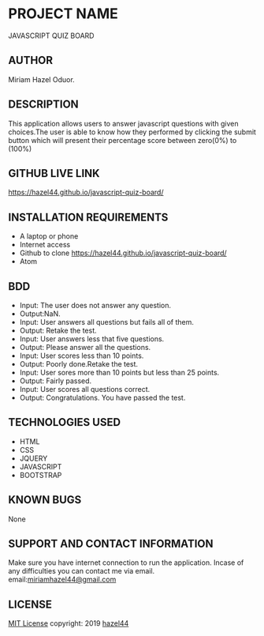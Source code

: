 # PROJECT NAME
JAVASCRIPT QUIZ BOARD
## AUTHOR
Miriam Hazel Oduor.
## DESCRIPTION
This application allows users to answer javascript questions with given choices.The user is
able to know how they performed by clicking the submit button which will present their percentage score
between zero(0%) to (100%)
## GITHUB LIVE LINK
  https://hazel44.github.io/javascript-quiz-board/
## INSTALLATION REQUIREMENTS
* A laptop or phone
* Internet access
* Github to clone https://hazel44.github.io/javascript-quiz-board/
* Atom
## BDD
* Input: The user does not answer any question.
* Output:NaN.
* Input: User answers all questions but fails all of them.
* Output: Retake the test.
* Input: User answers less that five questions.
* Output: Please answer all the questions.
* Input: User scores less than 10 points.
* Output: Poorly done.Retake the test.
* Input: User sores more than 10 points but less than 25 points.
* Output: Fairly passed.
* Input: User scores all questions correct.
* Output: Congratulations. You have passed the test.
## TECHNOLOGIES USED
* HTML
* CSS
* JQUERY
* JAVASCRIPT
* BOOTSTRAP
## KNOWN BUGS
None
## SUPPORT AND CONTACT INFORMATION
Make sure you have internet connection to run the application.
Incase of any difficulties you can contact me via email.
email:miriamhazel44@gmail.com
## LICENSE
[MIT License](https://choosealicense.com/licenses/mit/#) copyright: 2019 [hazel44](https://github.com/hazel44/)
